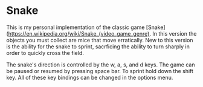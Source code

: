 # Snake
This is my personal implementation of the classic game [Snake](https://en.wikipedia.org/wiki/Snake_(video_game_genre). In this version the objects you must collect are mice that move erratically. New to this version is the ability for the snake to sprint, sacrficing the ability to turn sharply in order to quickly cross the field.

The snake's direction is controlled by the w, a, s, and d keys. The game can be paused or resumed by pressing space bar.  To sprint hold down the shift key. All of these key bindings can be changed in the options menu.